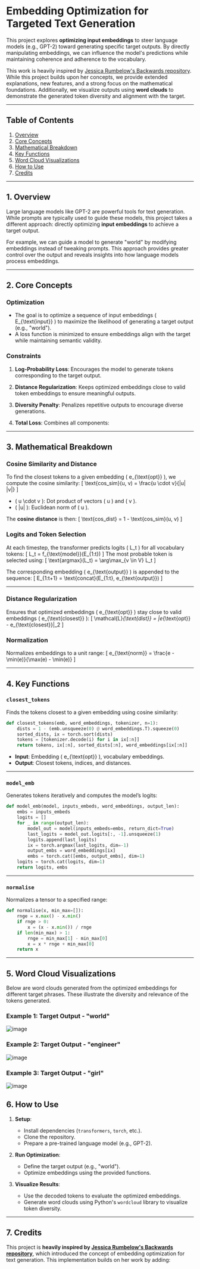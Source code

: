 # **Embedding Optimization for Targeted Text Generation**

This project explores **optimizing input embeddings** to steer language models (e.g., GPT-2) toward generating specific target outputs. By directly manipulating embeddings, we can influence the model's predictions while maintaining coherence and adherence to the vocabulary.

This work is heavily inspired by [Jessica Rumbelow's Backwards repository](https://github.com/jessicarumbelow/Backwards). While this project builds upon her concepts, we provide extended explanations, new features, and a strong focus on the mathematical foundations. Additionally, we visualize outputs using **word clouds** to demonstrate the generated token diversity and alignment with the target.

---

## **Table of Contents**
1. [Overview](#overview)
2. [Core Concepts](#core-concepts)
3. [Mathematical Breakdown](#mathematical-breakdown)
4. [Key Functions](#key-functions)
5. [Word Cloud Visualizations](#word-cloud-visualizations)
6. [How to Use](#how-to-use)
7. [Credits](#credits)

---

## **1. Overview**

Large language models like GPT-2 are powerful tools for text generation. While prompts are typically used to guide these models, this project takes a different approach: directly optimizing **input embeddings** to achieve a target output.

For example, we can guide a model to generate "world" by modifying embeddings instead of tweaking prompts. This approach provides greater control over the output and reveals insights into how language models process embeddings.

---

## **2. Core Concepts**

### **Optimization**
- The goal is to optimize a sequence of input embeddings \( E_{\text{input}} \) to maximize the likelihood of generating a target output (e.g., "world").
- A loss function is minimized to ensure embeddings align with the target while maintaining semantic validity.

### **Constraints**
1. **Log-Probability Loss**:
   Encourages the model to generate tokens corresponding to the target output.


2. **Distance Regularization**:
   Keeps optimized embeddings close to valid token embeddings to ensure meaningful outputs.


3. **Diversity Penalty**:
   Penalizes repetitive outputs to encourage diverse generations.


4. **Total Loss**:
   Combines all components:

---

## **3. Mathematical Breakdown**

### **Cosine Similarity and Distance**
To find the closest tokens to a given embedding \( e_{\text{opt}} \), we compute the cosine similarity:
\[
\text{cos\_sim}(u, v) = \frac{u \cdot v}{\|u\| \|v\|}
\]
- \( u \cdot v \): Dot product of vectors \( u \) and \( v \).
- \( \|u\| \): Euclidean norm of \( u \).

The **cosine distance** is then:
\[
\text{cos\_dist} = 1 - \text{cos\_sim}(u, v)
\]

### **Logits and Token Selection**
At each timestep, the transformer predicts logits \( L_t \) for all vocabulary tokens:
\[
L_t = f_{\text{model}}(E_{1:t})
\]
The most probable token is selected using:
\[
\text{argmax}(L_t) = \arg\max_{v \in V} L_t
\]

The corresponding embedding \( e_{\text{output}} \) is appended to the sequence:
\[
E_{1:t+1} = \text{concat}(E_{1:t}, e_{\text{output}})
\]

---

### **Distance Regularization**
Ensures that optimized embeddings \( e_{\text{opt}} \) stay close to valid embeddings \( e_{\text{closest}} \):
\[
\mathcal{L}_{\text{dist}} = \|e_{\text{opt}} - e_{\text{closest}}\|_2
\]

### **Normalization**
Normalizes embeddings to a unit range:
\[
e_{\text{norm}} = \frac{e - \min(e)}{\max(e) - \min(e)}
\]

---

## **4. Key Functions**

### **`closest_tokens`**
Finds the tokens closest to a given embedding using cosine similarity:
```python
def closest_tokens(emb, word_embeddings, tokenizer, n=1):
    dists = 1 - (emb.unsqueeze(0) @ word_embeddings.T).squeeze(0)
    sorted_dists, ix = torch.sort(dists)
    tokens = [tokenizer.decode(i) for i in ix[:n]]
    return tokens, ix[:n], sorted_dists[:n], word_embeddings[ix[:n]]
```

- **Input**: Embedding \( e_{\text{opt}} \), vocabulary embeddings.
- **Output**: Closest tokens, indices, and distances.

---

### **`model_emb`**
Generates tokens iteratively and computes the model’s logits:
```python
def model_emb(model, inputs_embeds, word_embeddings, output_len):
    embs = inputs_embeds
    logits = []
    for _ in range(output_len):
        model_out = model(inputs_embeds=embs, return_dict=True)
        last_logits = model_out.logits[:, -1].unsqueeze(1)
        logits.append(last_logits)
        ix = torch.argmax(last_logits, dim=-1)
        output_embs = word_embeddings[ix]
        embs = torch.cat([embs, output_embs], dim=1)
    logits = torch.cat(logits, dim=1)
    return logits, embs
```

---

### **`normalise`**
Normalizes a tensor to a specified range:
```python
def normalise(x, min_max=[]):
    rnge = x.max() - x.min()
    if rnge > 0:
        x = (x - x.min()) / rnge
    if len(min_max) > 1:
        rnge = min_max[1] - min_max[0]
        x = x * rnge + min_max[0]
    return x
```

---

## **5. Word Cloud Visualizations**

Below are word clouds generated from the optimized embeddings for different target phrases. These illustrate the diversity and relevance of the tokens generated.

### **Example 1: Target Output - "world"**
![image](https://github.com/user-attachments/assets/ef558acb-1902-4874-8596-6bb10e0f98a0)


### **Example 2: Target Output - "engineer"**
![image](https://github.com/user-attachments/assets/1249df9f-8991-4638-ab11-410d44f34f0c)

### **Example 3: Target Output - "girl"**
![image](https://github.com/user-attachments/assets/e57b459d-5bfe-4322-9787-e700dfbd8387)

## **6. How to Use**

1. **Setup**:
   - Install dependencies (`transformers`, `torch`, etc.).
   - Clone the repository.
   - Prepare a pre-trained language model (e.g., GPT-2).

2. **Run Optimization**:
   - Define the target output (e.g., "world").
   - Optimize embeddings using the provided functions.

3. **Visualize Results**:
   - Use the decoded tokens to evaluate the optimized embeddings.
   - Generate word clouds using Python's `wordcloud` library to visualize token diversity.

---

## **7. Credits**

This project is **heavily inspired by [Jessica Rumbelow's Backwards repository](https://github.com/jessicarumbelow/Backwards)**, which introduced the concept of embedding optimization for text generation. This implementation builds on her work by adding:

